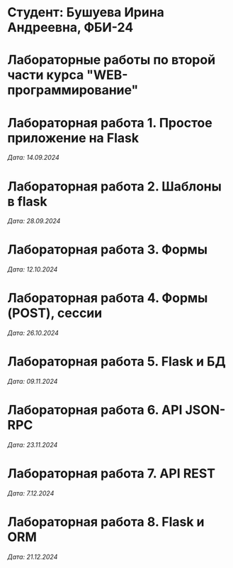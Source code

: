 # Студент: Бушуева Ирина Андреевна, ФБИ-24

# Лабораторные работы по второй части курса "WEB-программирование"

# Лабораторная работа 1. Простое приложение на Flask

*Дата: 14.09.2024*

# Лабораторная работа 2. Шаблоны в flask

*Дата: 28.09.2024*

# Лабораторная работа 3. Формы

*Дата: 12.10.2024*

# Лабораторная работа 4. Формы (POST), сессии

*Дата: 26.10.2024*

# Лабораторная работа 5. Flask и БД

*Дата: 09.11.2024*

# Лабораторная работа 6. API JSON-RPC

*Дата: 23.11.2024*

# Лабораторная работа 7. API REST

*Дата: 7.12.2024*

# Лабораторная работа 8. Flask и ORM

*Дата: 21.12.2024*
